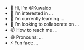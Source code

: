 - 👋 Hi, I’m @Kuwaldo
- 👀 I’m interested in ...
- 🌱 I’m currently learning ...
- 💞️ I’m looking to collaborate on ...
- 📫 How to reach me ...
- 😄 Pronouns: ...
- ⚡ Fun fact: ...

<!---
Kuwaldo/Kuwaldo is a ✨ special ✨ repository because its `README.md` (this file) appears on your GitHub profile.
You can click the Preview link to take a look at your changes.
--->
